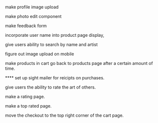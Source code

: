 
make profile image upload 

make photo edit component

make feedback form 

incorporate user name into product page display,

give users ability to search by name and artist 

figure out image upload on mobile

make products in cart go back to products page after a certain amount of time. 

**** set up sight mailer for reicipts on purchases. 

give users the ability to rate the art of others.

make a rating page.

make a top rated page. 

move the checkout to the top right corner of the cart page. 













 









